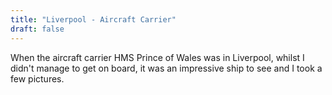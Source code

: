 ```yaml
---
title: "Liverpool - Aircraft Carrier"
draft: false
---
```


When the aircraft carrier HMS Prince of Wales was in Liverpool, whilst I didn't manage to get on board, it was an impressive ship to see and I took a few pictures.

